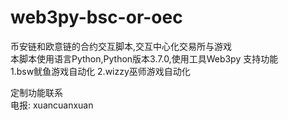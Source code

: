 # web3py-bsc-or-oec
币安链和欧意链的合约交互脚本,交互中心化交易所与游戏  
本脚本使用语言Python,Python版本3.7.0,使用工具Web3py
支持功能  
1.bsw鱿鱼游戏自动化
2.wizzy巫师游戏自动化

定制功能联系  
电报: xuancuanxuan
